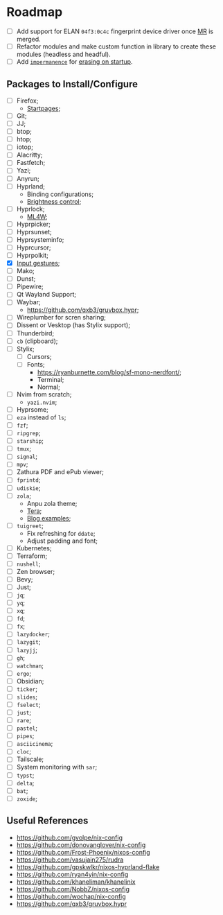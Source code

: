 # Roadmap

- [ ] Add support for ELAN `04f3:0c4c` fingerprint device driver once
      [MR](https://gitlab.freedesktop.org/libfprint/libfprint/-/merge_requests/330/)
      is merged.
- [ ] Refactor modules and make custom function in library to create these
      modules (headless and headful).
- [ ] Add [`impermanence`](https://github.com/nix-community/impermanence) for
      [erasing on startup](https://grahamc.com/blog/erase-your-darlings/).

## Packages to Install/Configure

- [ ] Firefox;
  - [Startpages](https://github.com/PrimaMateria/startpages);
- [ ] Git;
- [ ] JJ;
- [ ] btop;
- [ ] htop;
- [ ] iotop;
- [ ] Alacritty;
- [ ] Fastfetch;
- [ ] Yazi;
- [ ] Anyrun;
- [ ] Hyprland;
  - Binding configurations;
  - [Brightness control](https://wiki.archlinux.org/title/Keyboard_backlight);
- [ ] Hyprlock;
  - [ML4W](https://github.com/mylinuxforwork/dotfiles);
- [ ] Hyprpicker;
- [ ] Hyprsunset;
- [ ] Hyprsysteminfo;
- [ ] Hyprcursor;
- [ ] Hyprpolkit;
- [x] [Input gestures](https://www.reddit.com/r/hyprland/comments/12qjea7/additional_gestures/);
- [ ] Mako;
- [ ] Dunst;
- [ ] Pipewire;
- [ ] Qt Wayland Support;
- [ ] Waybar;
  - https://github.com/qxb3/gruvbox.hypr;
- [ ] Wireplumber for scren sharing;
- [ ] Dissent or Vesktop (has Stylix support);
- [ ] Thunderbird;
- [ ] `cb` (clipboard);
- [ ] Stylix;
  - [ ] Cursors;
  - [ ] Fonts;
    - https://ryanburnette.com/blog/sf-mono-nerdfont/;
    - Terminal;
    - Normal;
- [ ] Nvim from scratch;
  - `yazi.nvim`;
- [ ] Hyprsome;
- [ ] `eza` instead of `ls`;
- [ ] `fzf`;
- [ ] `ripgrep`;
- [ ] `starship`;
- [ ] `tmux`;
- [ ] `signal`;
- [ ] `mpv`;
- [ ] Zathura PDF and ePub viewer;
- [ ] `fprintd`;
- [ ] `udiskie`;
- [ ] `zola`;
  - Anpu zola theme;
  - [Tera](https://keats.github.io/tera/docs/#advanced-usage);
  - [Blog examples](https://primamateria.github.io/blog/);
- [ ] `tuigreet`;
  - Fix refreshing for `ddate`;
  - Adjust padding and font;
- [ ] Kubernetes;
- [ ] Terraform;
- [ ] `nushell`;
- [ ] Zen browser;
- [ ] Bevy;
- [ ] Just;
- [ ] `jq`;
- [ ] `yq`;
- [ ] `xq`;
- [ ] `fd`;
- [ ] `fx`;
- [ ] `lazydocker`;
- [ ] `lazygit`;
- [ ] `lazyjj`;
- [ ] `gh`;
- [ ] `watchman`;
- [ ] `ergo`;
- [ ] Obsidian;
- [ ] `ticker`;
- [ ] `slides`;
- [ ] `fselect`;
- [ ] `just`;
- [ ] `rare`;
- [ ] `pastel`;
- [ ] `pipes`;
- [ ] `asciicinema`;
- [ ] `cloc`;
- [ ] Tailscale;
- [ ] System monitoring with `sar`;
- [ ] `typst`;
- [ ] `delta`;
- [ ] `bat`;
- [ ] `zoxide`;

## Useful References

- https://github.com/gvolpe/nix-config
- https://github.com/donovanglover/nix-config
- https://github.com/Frost-Phoenix/nixos-config
- https://github.com/vasujain275/rudra
- https://github.com/gpskwlkr/nixos-hyprland-flake
- https://github.com/ryan4yin/nix-config
- https://github.com/khaneliman/khanelinix
- https://github.com/NobbZ/nixos-config
- https://github.com/wochap/nix-config
- https://github.com/qxb3/gruvbox.hypr

